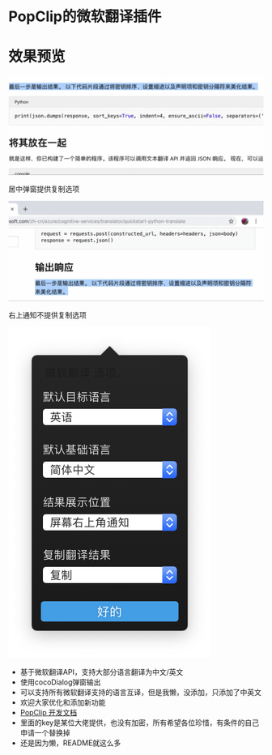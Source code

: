 # PopClip的微软翻译插件

# 效果预览
![居中](images/center.gif)

居中弹窗提供复制选项

![右上](images/top.gif)

右上通知不提供复制选项

![选项](images/option.png)


- 基于微软翻译API，支持大部分语言翻译为中文/英文
- 使用cocoDialog弹窗输出
- 可以支持所有微软翻译支持的语言互译，但是我懒，没添加，只添加了中英文
- 欢迎大家优化和添加新功能
- [PopClip 开发文档](https://github.com/pilotmoon/PopClip-Extensions)
- 里面的key是某位大佬提供，也没有加密，所有希望各位珍惜，有条件的自己申请一个替换掉
- 还是因为懒，README就这么多